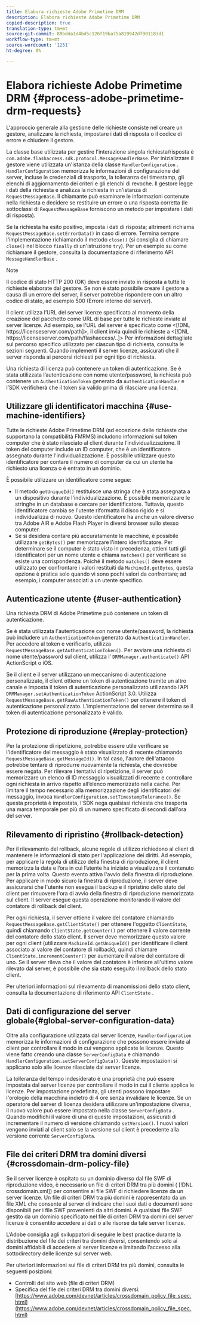 ```yaml
---
title: Elabora richieste Adobe Primetime DRM
description: Elabora richieste Adobe Primetime DRM
copied-description: true
translation-type: tm+mt
source-git-commit: 89bdda1d4bd5c126f19ba75a819942df901183d1
workflow-type: tm+mt
source-wordcount: '1251'
ht-degree: 0%

---
```



# Elabora richieste Adobe Primetime DRM {#process-adobe-primetime-drm-requests}

L&#39;approccio generale alla gestione delle richieste consiste nel creare un gestore, analizzare la richiesta, impostare i dati di risposta o il codice di errore e chiudere il gestore.

La classe base utilizzata per gestire l&#39;interazione singola richiesta/risposta è `com.adobe.flashaccess.sdk.protocol.MessageHandlerBase`. Per inizializzare il gestore viene utilizzata un&#39;istanza della classe `HandlerConfiguration` . `HandlerConfiguration` memorizza le informazioni di configurazione del server, incluse le credenziali di trasporto, la tolleranza del timestamp, gli elenchi di aggiornamento dei criteri e gli elenchi di revoche. Il gestore legge i dati della richiesta e analizza la richiesta in un&#39;istanza di  `RequestMessageBase`. Il chiamante può esaminare le informazioni contenute nella richiesta e decidere se restituire un errore o una risposta corretta (le sottoclassi di `RequestMessageBase` forniscono un metodo per impostare i dati di risposta).

Se la richiesta ha esito positivo, imposta i dati di risposta; altrimenti richiama `RequestMessageBase.setErrorData()` in caso di errore. Termina sempre l&#39;implementazione richiamando il metodo `close()` (si consiglia di chiamare `close()` nel blocco `finally` di un&#39;istruzione `try`). Per un esempio su come richiamare il gestore, consulta la documentazione di riferimento API `MessageHandlerBase` .

>[!NOTE]
>
>Il codice di stato HTTP 200 (OK) deve essere inviato in risposta a tutte le richieste elaborate dal gestore. Se non è stato possibile creare il gestore a causa di un errore del server, il server potrebbe rispondere con un altro codice di stato, ad esempio 500 (Errore interno del server).

Il client utilizza l’URL del server licenze specificato al momento della creazione del pacchetto come URL di base per tutte le richieste inviate al server licenze. Ad esempio, se l&#39;URL del server è specificato come &lt;[!DNL ht<span></span>tps://licenseserver.com/path]>, il client invia quindi le richieste a &lt;[!DNL ht<span></span>tps://licenseserver.com/path/flashaccess/..]> Per informazioni dettagliate sul percorso specifico utilizzato per ciascun tipo di richiesta, consulta le sezioni seguenti. Quando implementi il server licenze, assicurati che il server risponda ai percorsi richiesti per ogni tipo di richiesta.

Una richiesta di licenza può contenere un token di autenticazione. Se è stata utilizzata l’autenticazione con nome utente/password, la richiesta può contenere un `AuthenticationToken` generato da `AuthenticationHandler` e l’SDK verificherà che il token sia valido prima di rilasciare una licenza.

## Utilizzare gli identificatori macchina {#use-machine-identifiers}

Tutte le richieste Adobe Primetime DRM (ad eccezione delle richieste che supportano la compatibilità FMRMS) includono informazioni sul token computer che è stato rilasciato al client durante l’individualizzazione. Il token del computer include un ID computer, che è un identificatore assegnato durante l&#39;individualizzazione. È possibile utilizzare questo identificatore per contare il numero di computer da cui un utente ha richiesto una licenza o è entrato in un dominio.

È possibile utilizzare un identificatore come segue:

* Il metodo `getUniqueId()` restituisce una stringa che è stata assegnata a un dispositivo durante l&#39;individualizzazione. È possibile memorizzare le stringhe in un database e cercare per identificatore. Tuttavia, questo identificatore cambia se l&#39;utente riformatta il disco rigido e si individualizza di nuovo. Questo identificatore ha anche un valore diverso tra Adobe AIR e Adobe Flash Player in diversi browser sullo stesso computer.
* Se si desidera contare più accuratamente le macchine, è possibile utilizzare `getBytes()` per memorizzare l&#39;intero identificatore. Per determinare se il computer è stato visto in precedenza, ottieni tutti gli identificatori per un nome utente e chiama `matches()` per verificare se esiste una corrispondenza. Poiché il metodo `matches()` deve essere utilizzato per confrontare i valori restituiti da `MachineId.getBytes`, questa opzione è pratica solo quando vi sono pochi valori da confrontare; ad esempio, i computer associati a un utente specifico.

## Autenticazione utente {#user-authentication}

Una richiesta DRM di Adobe Primetime può contenere un token di autenticazione.

Se è stata utilizzata l&#39;autenticazione con nome utente/password, la richiesta può includere un `AuthenticationToken` generato da `AuthenticationHandler`. Per accedere al token e verificarlo, utilizza `RequestMessageBase.getAuthenticationToken()`. Per avviare una richiesta di nome utente/password sul client, utilizza l’ `DRMManager.authenticate()` API ActionScript o iOS.

Se il client e il server utilizzano un meccanismo di autenticazione personalizzato, il client ottiene un token di autenticazione tramite un altro canale e imposta il token di autenticazione personalizzato utilizzando l’API `DRMManager.setAuthenticationToken` ActionScript 3.0. Utilizza `RequestMessageBase.getRawAuthenticationToken()` per ottenere il token di autenticazione personalizzato. L’implementazione del server determina se il token di autenticazione personalizzato è valido.

## Protezione di riproduzione {#replay-protection}

Per la protezione di ripetizione, potrebbe essere utile verificare se l&#39;identificatore del messaggio è stato visualizzato di recente chiamando `RequestMessageBase.getMessageId()`. In tal caso, l&#39;autore dell&#39;attacco potrebbe tentare di riprodurre nuovamente la richiesta, che dovrebbe essere negata. Per rilevare i tentativi di ripetizione, il server può memorizzare un elenco di ID messaggio visualizzati di recente e controllare ogni richiesta in arrivo rispetto all’elenco memorizzato nella cache. Per limitare il tempo necessario alla memorizzazione degli identificatori del messaggio, invoca `HandlerConfiguration.setTimestampTolerance()`. Se questa proprietà è impostata, l&#39;SDK nega qualsiasi richiesta che trasporta una marca temporale per più di un numero specificato di secondi dall&#39;ora del server.

## Rilevamento di ripristino {#rollback-detection}

Per il rilevamento del rollback, alcune regole di utilizzo richiedono al client di mantenere le informazioni di stato per l&#39;applicazione dei diritti. Ad esempio, per applicare la regola di utilizzo della finestra di riproduzione, il client memorizza la data e l’ora in cui l’utente ha iniziato a visualizzare il contenuto per la prima volta. Questo evento attiva l&#39;avvio della finestra di riproduzione. Per applicare in modo sicuro la finestra di riproduzione, il server deve assicurarsi che l&#39;utente non esegua il backup e il ripristino dello stato del client per rimuovere l&#39;ora di avvio della finestra di riproduzione memorizzata sul client. Il server esegue questa operazione monitorando il valore del contatore di rollback del client.

Per ogni richiesta, il server ottiene il valore del contatore chiamando `RequestMessageBase.getClientState()` per ottenere l&#39;oggetto `ClientState`, quindi chiamando `ClientState.getCounter()` per ottenere il valore corrente del contatore dello stato client. Il server deve memorizzare questo valore per ogni client (utilizzare `MachineId.getUniqueId()` per identificare il client associato al valore del contatore di rollback), quindi chiamare `ClientState.incrementCounter()` per aumentare il valore del contatore di uno. Se il server rileva che il valore del contatore è inferiore all&#39;ultimo valore rilevato dal server, è possibile che sia stato eseguito il rollback dello stato client.

Per ulteriori informazioni sul rilevamento di manomissioni dello stato client, consulta la documentazione di riferimento API `ClientState` .

## Dati di configurazione del server globale{#global-server-configuration-data}

Oltre alla configurazione utilizzata dal server licenze, `HandlerConfiguration` memorizza le informazioni di configurazione che possono essere inviate al client per controllare il modo in cui vengono applicate le licenze. Questo viene fatto creando una classe `ServerConfigData` e chiamando `HandlerConfiguration.setServerConfigData()`. Queste impostazioni si applicano solo alle licenze rilasciate dal server licenze.

La tolleranza del tempo indesiderato è una proprietà che può essere impostata dal server licenze per controllare il modo in cui il cliente applica le licenze. Per impostazione predefinita, gli utenti possono impostare l&#39;orologio della macchina indietro di 4 ore senza invalidare le licenze. Se un operatore del server di licenza desidera utilizzare un&#39;impostazione diversa, il nuovo valore può essere impostato nella classe `ServerConfigData` . Quando modifichi il valore di una di queste impostazioni, assicurati di incrementare il numero di versione chiamando `setVersion()`. I nuovi valori vengono inviati al client solo se la versione sul client è precedente alla versione corrente `ServerConfigData`.

## File dei criteri DRM tra domini diversi {#crossdomain-drm-policy-file}

Se il server licenze è ospitato su un dominio diverso dal file SWF di riproduzione video, è necessario un file di criteri DRM tra più domini ( [!DNL crossdomain.xml]) per consentire al file SWF di richiedere licenze da un server licenze. Un file di criteri DRM tra più domini è rappresentato da un file XML che consente al server di indicare che i suoi dati e documenti sono disponibili per i file SWF provenienti da altri domini. A qualsiasi file SWF gestito da un dominio specificato nel file di criteri DRM tra domini del server licenze è consentito accedere ai dati o alle risorse da tale server licenze.

L’Adobe consiglia agli sviluppatori di seguire le best practice durante la distribuzione del file dei criteri tra domini diversi, consentendo solo ai domini affidabili di accedere al server licenze e limitando l’accesso alla sottodirectory delle licenze sul server web.

Per ulteriori informazioni sui file di criteri DRM tra più domini, consulta le seguenti posizioni:

* Controlli del sito web (file di criteri DRM)
* Specifica del file dei criteri DRM tra domini diversi: [https://www.adobe.com/devnet/articles/crossdomain_policy_file_spec.html](https://www.adobe.com/devnet/articles/crossdomain_policy_file_spec.html)